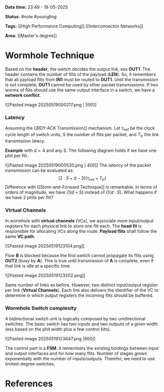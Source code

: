 **Data time:** 23:49 - 18-05-2025

**Status**: #note #youngling 

**Tags:** [[High Performance Computing]] [[Interconnecton Networks]]

**Area**: [[Master's degree]]
# Wormhole Technique

Based on the **header**, the switch decides the output link, ess **OUT1**. The header contains the number of flits of the payload (**LEN**). So, it remembers that all payload flits from **IN1** must be routed to **OUT1**. Until the transmission is not complete, **OUT1** cannot be used by other packet transmissions. If two worms of flits should use the same output interface in a switch, we have a **network conflict**.

![[Pasted image 20250519000217.png | 500]]
### Latency
Assuming the [[RDY-ACK Transmission]] mechanism. Let $\tau_{net}$ be the clock cycle length of switch units, S the number of flits per packet, and $T_{tr}$ the link transmission latecy.

**Example** with $d=4$ and any S. The following diagram holds if we have one phit per flit.

![[Pasted image 20250519000530.png | 400]]
The latency of the packet transmission can be evaluated as:
$$(2 \cdot S + d - 3)(\tau_{net} + T_{tr})$$
Difference with [[Store-and-Forward Technique]] is remarkable. In terms of orders of magnitude, we have $O(d + S)$ instead of $O(d \cdot S)$. What happens if we have 2 phits per flit?

### Virtual Channels
In wormhole with **virtual channels** (VCs), we associate more input/output registers for each physical link to store one flit each. The **head fit** is responsible for allocating VCs along the route. **Payload flits** shall follow the same **VC path**.

![[Pasted image 20250519123104.png]]

Flow **B** is blocked because the first switch cannot propagate its flits using **OUT2** (busy by **A**). This is true until transmission of **A** is complete, even if that link is idle at a specific time.

![[Pasted image 20250519123202.png]]

Same number of links as before. However, two distinct input/output register per link (**Virtual Channels**). Each link also delivers the identifier of the VC to determine in which output registers the incoming flits should be buffered.

### Wormhole Switch complexity
A bidirectional switch unit is logically composed by two unidirectional switches. The basic switch has two inputs and two outputs of a given width (ess based on the phit width plus a few control bits).

![[Pasted image 20250519123447.png |600]]

The control part is a **FSM**. It remembers the existing bindings between input and output interfaces and for how many flits. Number of stages grows exponentially with the number of inputs/outputs. Therefor, we need to use limited-degree switches.


# References